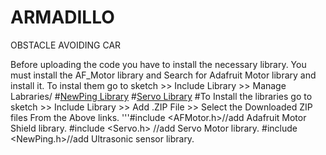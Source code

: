 # ARMADILLO 
OBSTACLE AVOIDING CAR


Before uploading the code you have to install the necessary library. You must install the AF_Motor library and Search for Adafruit Motor library and install it. To instal them go to sketch >> Include Library >> Manage Labraries/
#[NewPing Library](https://github.com/livetronic/Arduino-NewPing) 
#[Servo Library](https://github.com/arduino-libraries/Servo.git) 
#To Install the libraries go to sketch >> Include Library >> Add .ZIP File >> Select the Downloaded ZIP files From the Above links. 
'''#include <AFMotor.h>//add Adafruit Motor Shield library.                                                                                                                          #include <Servo.h> //add Servo Motor library.                                                                                                                                   #include <NewPing.h>//add Ultrasonic sensor library.


